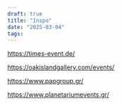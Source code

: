 ```yaml
---
draft: true
title: "Inspo"
date: "2025-03-04"
tags: 
---
```

https://times-event.de/

https://oakislandgallery.com/events/

https://www.papgroup.gr/

https://www.planetariumevents.gr/